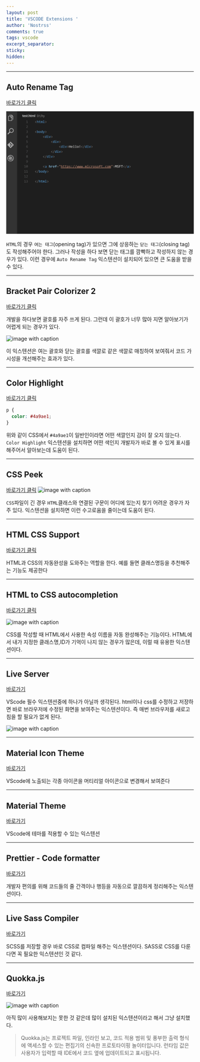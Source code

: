 ```yaml
---
layout: post
title: 'VSCODE Extensions '
author: 'Nostrss'
comments: true
tags: vscode
excerpt_separator:
sticky:
hidden:
---
```


<hr>

## Auto Rename Tag

[바로가기 클릭](https://marketplace.visualstudio.com/items?itemName=formulahendry.auto-rename-tag)

![image with caption](../assets/image/auto_rename_tag.gif 'Auto Rename Tag')

`HTML`의 경우 `여는 태그`(opening tag)가 있으면 그에 상응하는 `닫는 태그`(closing tag)도 작성해주어야 한다. 그러나 작성을 하다 보면 닫는 태그를 깜빡하고 작성하지 않는 경우가 있다. 이런 경우에 `Auto Rename Tag` 익스텐션이 설치되어 있으면 큰 도움을 받을 수 있다.

<hr>

## Bracket Pair Colorizer 2

[바로가기 클릭](https://marketplace.visualstudio.com/items?itemName=CoenraadS.bracket-pair-colorizer-2)

개발을 하다보면 괄호를 자주 쓰게 된다. 그런데 이 괄호가 너무 많아 지면 알아보기가 어렵게 되는 경우가 있다.

![image with caption](https://github.com/CoenraadS/Bracket-Pair-Colorizer-2/raw/HEAD/images/forceUniqueOpeningColorDisabled.png 'Bracket Pair Colorizer 2')

이 익스텐션은 여는 괄호와 닫는 괄호를 색깔로 같은 색깔로 매칭하여 보여줘서 코드 가시성을 개선해주는 효과가 있다.

<hr>

## Color Highlight

[바로가기 클릭](https://marketplace.visualstudio.com/items?itemName=naumovs.color-highlight)

```css
p {
  color: #4a9ae1;
}
```

위와 같이 CSS에서 `#4a9ae1`이 일반인이라면 어떤 색깔인지 감이 잘 오지 않는다. `Color Highlight` 익스텐션을 설치하면 어떤 색인지 개발자가 바로 볼 수 있게 표시를 해주어서 알아보는데 도움이 된다.

<hr>

## CSS Peek

[바로가기 클릭](https://marketplace.visualstudio.com/items?itemName=pranaygp.vscode-css-peek)
![image with caption](https://github.com/pranaygp/vscode-css-peek/raw/master/readme/working.gif 'CSS Peek')

`CSS`파일이 긴 경우 `HTML`클래스와 연결된 구문이 어디에 있는지 찾기 어려운 경우가 자주 있다. 익스텐션을 설치하면 이런 수고로움을 줄이는데 도움이 된다.

<hr>

## HTML CSS Support

[바로가기 클릭](https://marketplace.visualstudio.com/items?itemName=ecmel.vscode-html-css)

HTML과 CSS의 자동완성을 도와주는 역할을 한다. 예를 들면 클래스명등을 추천해주는 기능도 제공한다

<hr>

## HTML to CSS autocompletion

[바로가기 클릭](https://marketplace.visualstudio.com/items?itemName=solnurkarim.html-to-css-autocompletion)

![image with caption](https://github.com/solnurkarim/HTML-to-CSS-autocompletion/raw/master/assets/preview.gif 'HTML to CSS autocompletion')

CSS를 작성할 때 HTML에서 사용한 속성 이름을 자동 완성해주는 기능이다. HTML에서 내가 지정한 클래스명,ID가 기억이 나지 않는 경우가 많은데, 이럴 때 유용한 익스텐션이다.

<hr>

## Live Server

[바로가기](https://marketplace.visualstudio.com/items?itemName=ritwickdey.LiveServer)

VScode 필수 익스텐션중에 하나가 아닐까 생각된다.
html이나 css를 수정하고 저장하면 바로 브라우저에 수정된 화면을 보여주는 익스텐션이다. 즉 매번 브라우저를 새로고침을 할 필요가 없게 된다.

![image with caption](https://github.com/ritwickdey/vscode-live-server/raw/HEAD/images/Screenshot/vscode-live-server-animated-demo.gif 'Live Server')

<hr>

## Material Icon Theme

[바로가기](https://marketplace.visualstudio.com/items?itemName=PKief.material-icon-theme)

VScode에 노출되는 각종 아이콘을 머티리얼 아이콘으로 변경해서 보여준다

<hr>

## Material Theme

[바로가기](https://marketplace.visualstudio.com/items?itemName=Equinusocio.vsc-material-theme)

VScode에 테마를 적용할 수 있는 익스텐션

<hr>

## Prettier - Code formatter

[바로가기](https://marketplace.visualstudio.com/items?itemName=esbenp.prettier-vscode)

개발자 편의를 위해 코드들의 줄 간격이나 행등을 자동으로 깔끔하게 정리해주는 익스텐션이다.

<hr>

## Live Sass Compiler

[바로가기](https://marketplace.visualstudio.com/items?itemName=ritwickdey.live-sass)

SCSS를 저장할 경우 바로 CSS로 컴파일 해주는 익스텐션이다. SASS로 CSS를 다룬다면 꼭 필요한 익스텐션인 것 같다.

<hr>

## Quokka.js

[바로가기](https://marketplace.visualstudio.com/items?itemName=WallabyJs.quokka-vscode)

![image with caption](https://quokkajs.com/assets/img/main-video.gif 'Quokka.js')

아직 많이 사용해보지는 못한 것 같은데 많이 설치된 익스텐션이라고 해서 그냥 설치했다.

> Quokka.js는 프로젝트 파일, 인라인 보고, 코드 적용 범위 및 풍부한 출력 형식에 액세스할 수 있는 편집기의 신속한 프로토타이핑 놀이터입니다. 런타임 값은 사용자가 입력할 때 IDE에서 코드 옆에 업데이트되고 표시됩니다.

